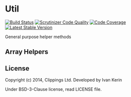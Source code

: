 Util
====

[![Build Status](https://travis-ci.org/clippings/util.png?branch=master)](https://travis-ci.org/clippings/util)
[![Scrutinizer Code Quality](https://scrutinizer-ci.com/g/clippings/util/badges/quality-score.png)](https://scrutinizer-ci.com/g/clippings/util/)
[![Code Coverage](https://scrutinizer-ci.com/g/clippings/util/badges/coverage.png)](https://scrutinizer-ci.com/g/clippings/util/)
[![Latest Stable Version](https://poser.pugx.org/clippings/util/v/stable.png)](https://packagist.org/packages/clippings/util)

General purpose helper methods

Array Helpers
-------------

## License

Copyright (c) 2014, Clippings Ltd. Developed by Ivan Kerin

Under BSD-3-Clause license, read LICENSE file.
